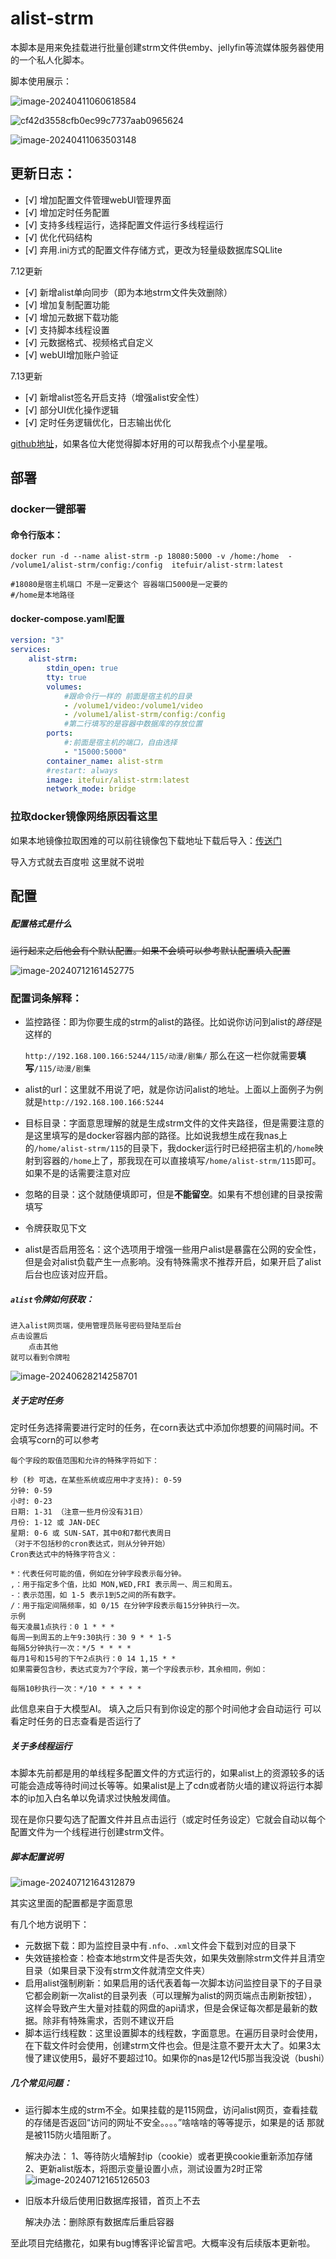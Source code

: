 # alist-strm

本脚本是用来免挂载进行批量创建strm文件供emby、jellyfin等流媒体服务器使用的一个私人化脚本。

脚本使用展示：

![image-20240411060618584](https://drive.tefuir0829.cn/d/yyds/img/1/66170d5ef341e.png)



![cf42d3558cfb0ec99c7737aab0965624](https://drive.tefuir0829.cn/d/yyds/img/1/661713cf90fb1.png)

![image-20240411063503148](https://drive.tefuir0829.cn/d/yyds/img/1/66171418c8aee.png)



##  更新日志：

- [√] 增加配置文件管理webUI管理界面
- [√] 增加定时任务配置
- [√] 支持多线程运行，选择配置文件运行多线程运行
- [√] 优化代码结构
- [√] 弃用.ini方式的配置文件存储方式，更改为轻量级数据库SQLlite

7.12更新

- [√] 新增alist单向同步（即为本地strm文件失效删除）
- [√] 增加复制配置功能
- [√] 增加元数据下载功能
- [√] 支持脚本线程设置
- [√] 元数据格式、视频格式自定义
- [√] webUI增加账户验证

7.13更新

- [√] 新增alist签名开启支持（增强alist安全性）
- [√] 部分UI优化操作逻辑
- [√] 定时任务逻辑优化，日志输出优化

[github地址](https://github.com/tefuirZ/alist-strm)，如果各位大佬觉得脚本好用的可以帮我点个小星星哦。



##  部署

###  docker一键部署

#### 命令行版本：

```shell
docker run -d --name alist-strm -p 18080:5000 -v /home:/home  - /volume1/alist-strm/config:/config  itefuir/alist-strm:latest

#18080是宿主机端口 不是一定要这个 容器端口5000是一定要的
#/home是本地路径
```

#### docker-compose.yaml配置

```yaml
version: "3"
services:
    alist-strm:
        stdin_open: true
        tty: true
        volumes:
            #跟命令行一样的 前面是宿主机的目录
            - /volume1/video:/volume1/video
            - /volume1/alist-strm/config:/config
            #第二行填写的是容器中数据库的存放位置
        ports:
        	#:前面是宿主机的端口，自由选择
            - "15000:5000"
        container_name: alist-strm
        #restart: always
        image: itefuir/alist-strm:latest
        network_mode: bridge
```

###   拉取docker镜像网络原因看这里

如果本地镜像拉取困难的可以前往镜像包下载地址下载后导入：[传送门](https://drive.tefuir0829.cn/d/tianyi-geren1/ruanjian/alist-strm.tar)

导入方式就去百度啦 这里就不说啦

##  配置

##### 配置格式是什么

~~运行起来之后他会有个默认配置。如果不会填可以参考默认配置填入配置~~

![image-20240712161452775](https://drive.tefuir0829.cn/d/yyds/img/1/6690e5fc66799.png)

###  配置词条解释：

- 监控路径：即为你要生成的strm的alist的路径。比如说你访问到alist的*路径*是这样的

  `http://192.168.100.166:5244/115/动漫/剧集/` 那么在这一栏你就需要**填写**`/115/动漫/剧集`

- alist的url：这里就不用说了吧，就是你访问alist的地址。上面以上面例子为例就是`http://192.168.100.166:5244`

- 目标目录：字面意思理解的就是生成strm文件的文件夹路径，但是需要注意的是这里填写的是docker容器内部的路径。比如说我想生成在我nas上的`/home/alist-strm/115`的目录下，我docker运行时已经把宿主机的`/home`映射到容器的`/home`上了，那我现在可以直接填写`/home/alist-strm/115`即可。如果不是的话需要注意对应

- 忽略的目录：这个就随便填即可，但是**不能留空**。如果有不想创建的目录按需填写

- 令牌获取见下文

- alist是否启用签名：这个选项用于增强一些用户alist是暴露在公网的安全性，但是会对alist负载产生一点影响。没有特殊需求不推荐开启，如果开启了alist后台也应该对应开启。

##### `alist`令牌如何获取：

```
进入alist网页端，使用管理员账号密码登陆至后台
点击设置后
	点击其他
就可以看到令牌啦
```

![image-20240628214258701](https://drive.tefuir0829.cn/d/yyds/img/1/667ebde1d9178.png)

#####  关于定时任务

定时任务选择需要进行定时的任务，在corn表达式中添加你想要的间隔时间。不会填写corn的可以参考

```
每个字段的取值范围和允许的特殊字符如下：

秒 (秒 可选，在某些系统或应用中才支持): 0-59
分钟: 0-59
小时: 0-23
日期: 1-31 （注意一些月份没有31日）
月份: 1-12 或 JAN-DEC
星期: 0-6 或 SUN-SAT，其中0和7都代表周日
（对于不包括秒的cron表达式，则从分钟开始）
Cron表达式中的特殊字符含义：

*：代表任何可能的值，例如在分钟字段表示每分钟。
,：用于指定多个值，比如 MON,WED,FRI 表示周一、周三和周五。
-：表示范围，如 1-5 表示1到5之间的所有数字。
/：用于指定间隔频率，如 0/15 在分钟字段表示每15分钟执行一次。
示例
每天凌晨1点执行：0 1 * * *
每周一到周五的上午9:30执行：30 9 * * 1-5
每隔5分钟执行一次：*/5 * * * *
每月1号和15号的下午2点执行：0 14 1,15 * *
如果需要包含秒，表达式变为7个字段，第一个字段表示秒，其余相同，例如：

每隔10秒执行一次：*/10 * * * * *
```

此信息来自于大模型AI。 填入之后只有到你设定的那个时间他才会自动运行 可以看定时任务的日志查看是否运行了

#####   关于多线程运行

本脚本先前都是用的单线程多配置文件的方式运行的，如果alist上的资源较多的话可能会造成等待时间过长等等。如果alist是上了cdn或者防火墙的建议将运行本脚本的ip加入白名单以免请求过快触发阈值。

现在是你只要勾选了配置文件并且点击运行（或定时任务设定）它就会自动以每个配置文件为一个线程进行创建strm文件。

##### 脚本配置说明

![image-20240712164312879](https://drive.tefuir0829.cn/d/yyds/img/1/6690eca086eb4.png)

其实这里面的配置都是字面意思

有几个地方说明下：

- 元数据下载：即为监控目录中有`.nfo、.xml`文件会下载到对应的目录下
- 失效链接检查：检查本地strm文件是否失效，如果失效删除strm文件并且清空目录（如果目录下没有strm文件就清空文件夹）
- 启用alist强制刷新：如果启用的话代表着每一次脚本访问监控目录下的子目录它都会刷新一次alist的目录列表（可以理解为alist的网页端点击刷新按钮），这样会导致产生大量对挂载的网盘的api请求，但是会保证每次都是最新的数据。除非有特殊需求，否则不建议开启
- 脚本运行线程数：这里设置脚本的线程数，字面意思。在遍历目录时会使用，在下载文件时会使用，创建strm文件也会。但是注意不要开太大了。如果3太慢了建议使用5，最好不要超过10。如果你的nas是12代I5那当我没说（bushi）

##### 几个常见问题：

- 运行脚本生成的strm不全。如果挂载的是115网盘，访问alist网页，查看挂载的存储是否返回“访问的网址不安全。。。。”啥啥啥的等等提示，如果是的话 那就是被115防火墙阻断了。

  解决办法：
1、等待防火墙解封ip（cookie）或者更换cookie重新添加存储
2、更新alist版本，将图示变量设置小点，测试设置为2时正常![image-20240712165126503](https://drive.tefuir0829.cn/d/yyds/img/1/6690ee8e20e87.png)

- 旧版本升级后使用旧数据库报错，首页上不去

  解决办法：删除原有数据库后重启容器

至此项目完结撒花，如果有bug博客评论留言吧。大概率没有后续版本更新啦。
